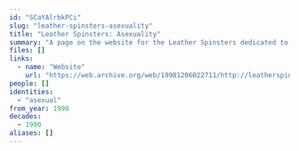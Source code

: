 ```yaml
---
id: "SCaYAlrbkPCi"
slug: "leather-spinsters-asexuality"
title: "Leather Spinsters: Asexuality"
summary: "A page on the website for the Leather Spinsters dedicated to their asexual members"
files: []
links:
  - name: "Website"
    url: "https://web.archive.org/web/19981206022711/http://leatherspinsters.com:80/asexuality1.html"
people: []
identities:
  - "asexual"
from_year: 1998
decades:
  - 1990
aliases: []
---
```

